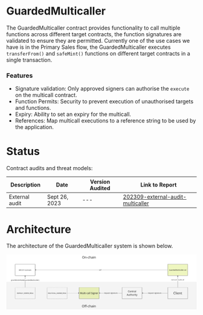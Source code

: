 # GuardedMulticaller

The GuardedMulticaller contract provides functionality to call multiple functions across different target contracts, the function signatures are validated to ensure they are permitted. Currently one of the use cases we have is in the Primary Sales flow, the GuardedMulticaller executes `transferFrom()` and `safeMint()` functions on different target contracts in a single transaction. 

### Features

- Signature validation: Only approved signers can authorise the `execute` on the multicall contract.
- Function Permits: Security to prevent execution of unauthorised targets and functions.
- Expiry: Ability to set an expiry for the multicall.
- References: Map multicall executions to a reference string to be used by the application.

# Status

Contract audits and threat models:

| Description               | Date             |Version Audited  | Link to Report |
|---------------------------|------------------|-----------------|----------------|
| External audit            | Sept 26, 2023     | --- | [202309-external-audit-multicaller](../../audits/multicall/202309-external-audit-multicaller.pdf) |


# Architecture

The architecture of the GuardedMulticaller system is shown below. 

![GuardedMulticaller Architecture](../../audits/multicall/202309-threat-model-multicaller/architecture.png)
